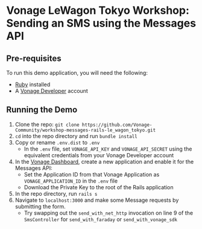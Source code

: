 # Vonage LeWagon Tokyo Workshop: Sending an SMS using the Messages API

## Pre-requisites

To run this demo application, you will need the following:

- [Ruby](https://www.ruby-lang.org/en/documentation/installation/) installed
- A [Vonage Developer](https://developer.vonage.com/sign-up) account

## Running the Demo

1. Clone the repo: `git clone https://github.com/Vonage-Community/workshop-messages-rails-le_wagon_tokyo.git`
2. `cd` into the repo directory and run `bundle install`
3. Copy or rename `.env.dist` to `.env`
    - In the `.env` file, set `VONAGE_API_KEY` and `VONAGE_API_SECRET` using the equivalent credentials from your Vonage Developer account
4. In the [Vonage Dashboard](https://dashboard.nexmo.com/), create a new application and enable it for the Messages API:
    - Set the Application ID from that Vonage Application as `VONAGE_APPLICATION_ID` in the `.env` file
    - Download the Private Key to the root of the Rails application
5. In the repo directory, run `rails s`
6. Navigate to `localhost:3000` and make some Message requests by submitting the form.
    - Try swapping out the `send_with_net_http` invocation on line 9 of the `SmsController` for `send_with_faraday` or `send_with_vonage_sdk`
